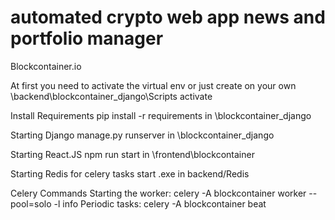 # automated crypto web app news and portfolio manager

Blockcontainer.io

At first you need to activate the virtual env or just create on your own
\backend\blockcontainer_django\Scripts activate

Install Requirements
pip install -r requirements in \blockcontainer_django

Starting Django
manage.py runserver in \blockcontainer_django

Starting React.JS
npm run start in \frontend\blockcontainer

Starting Redis for celery tasks start .exe in backend/Redis

Celery Commands
Starting the worker:
celery -A blockcontainer worker --pool=solo -l info
Periodic tasks:
celery -A blockcontainer beat